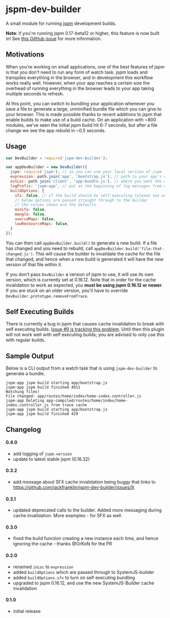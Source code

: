 # jspm-dev-builder

A small module for running [jspm](http://www.jspm.io) development builds.

__Note__: if you're running jspm 0.17-beta12 or higher, this feature is now built in! See [this GitHub issue](https://github.com/jspm/jspm-cli/issues/1572) for more information.

## Motivations

When you're working on small applications, one of the best features of jspm is that you don't need to run any form of watch task. jspm loads and transpiles everything in the browser, and in development this workflow works really well. However, when your app reaches a certain size the overhead of running everything in the browser leads to your app taking multiple seconds to refresh.

At this point, you can switch to bundling your application whenever you save a file to generate a large, unminified bundle file which you can give to your browser. This is made possible thanks to recent additions to jspm that enable builds to make use of a build cache. On an application with ~800 modules, we've seen the initial jspm build hit 6-7 seconds, but after a file change we see the app rebuild in ~0.5 seconds.

## Usage

```js
var DevBuilder = require('jspm-dev-builder');

var appDevBuilder = new DevBuilder({
  jspm: require('jspm'), // so you can use your local version of jspm
  expression: path.join('app', 'bootstrap.js'), // path to your app's entry point
  outLoc: path.join('client', 'app-bundle.js'), // where you want the output file
  logPrefix: 'jspm-app', // put at the beginning of log messages from dev builder
  buildOptions: {
    sfx: false, // if the build should be self executing (please see note below on Self Executing Builds)
    // below options are passed straight through to the builder
    // the values shown are the defaults
    minify: false,
    mangle: false,
    sourceMaps: false,
    lowResSourceMaps: false,
  }
});
```

You can then call `appDevBuilder.build()` to generate a new build. If a file has changed and you need to rebuild, call `appDevBuilder.build('file-that-changed.js')`. This will cause the builder to invalidate the cache for the file that changed, and hence when a new build is generated it will have the new version of that file within it.

If you don't pass `DevBuilder` a version of jspm to use, it will use its own version, which is currently set at 0.16.12. Note that in order for the cache invalidation to work as expected, you **must be using jspm 0.16.12 or newer**. If you are stuck on an older version, you'll have to override `DevBuilder.prototype.removeFromTrace`.

## Self Executing Builds

There is currently a bug in jspm that causes cache invalidation to break with self executing builds. [Issue #9 is tracking this problem](https://github.com/jackfranklin/jspm-dev-builder/issues/9). Until then this plugin will not work well with self executing builds; you are advised to only use this with regular builds.

## Sample Output

Below is a CLI output from a watch task that is using `jspm-dev-builder` to generate a bundle.

```
jspm-app jspm build starting app/bootstrap.js
jspm-app jspm build finished 4911
Watching files!
File changed: app/routes/home/index/home-index.controller.js
jspm-app Deleting app-compiled/routes/home/index/home-index.controller.js from trace cache
jspm-app jspm build starting app/bootstrap.js
jspm-app jspm build finished 429
```

## Changelog

#### 0.4.0
- add logging of `jspm.version`
- update to latest stable jspm (0.16.32)

#### 0.3.2
- add message about SFX cache invalidation being buggy that links to https://github.com/jackfranklin/jspm-dev-builder/issues/9.

#### 0.3.1
- updated deprecated calls to the builder. Added more messaging during cache invalidation. More examples - for SFX as well.

#### 0.3.0
- fixed the build function creating a new instance each time, and hence ignoring the cache - thanks @OrKoN for the PR

#### 0.2.0
- renamed `inLoc` to `expression`
- added `buildOptions` which are passed through to SystemJS-builder
- added `buildOptions.sfx` to turn on self executing bundling
- upgraded to jspm 0.16.12, and use the new SystemJS-Builder cache invalidation

#### 0.1.0
- initial release

